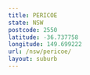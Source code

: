 ```yaml
---
title: PERICOE
state: NSW
postcode: 2550
latitude: -36.737758
longitude: 149.699222
url: /nsw/pericoe/
layout: suburb
---
```


